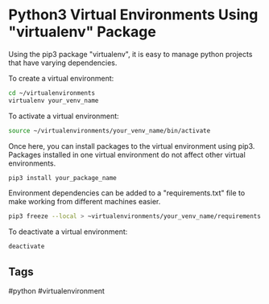 # Python3 Virtual Environments Using "virtualenv" Package

Using the pip3 package "virtualenv", it is easy to manage python projects that
have varying dependencies.

To create a virtual environment:
```bash
cd ~/virtualenvironments
virtualenv your_venv_name
```

To activate a virtual environment:
```bash
source ~/virtualenvironments/your_venv_name/bin/activate
```

Once here, you can install packages to the virtual environment using pip3.
Packages installed in one virtual environment do not affect other virtual 
environments.
```bash
pip3 install your_package_name
```

Environment dependencies can be added to a "requirements.txt" file to make 
working from different machines easier.
```bash
pip3 freeze --local > ~virtualenvironments/your_venv_name/requirements.txt"
```

To deactivate a virtual environment:
```bash
deactivate
```

## Tags
#python #virtualenvironment
